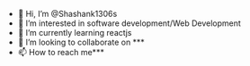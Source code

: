 - 👋 Hi, I’m @Shashank1306s
- 👀 I’m interested in software development/Web Development
- 🌱 I’m currently learning reactjs
- 💞️ I’m looking to collaborate on ***
- 📫 How to reach me***

<!---
Shashank1306s/Shashank1306s is a ✨ special ✨ repository because its `README.md` (this file) appears on your GitHub profile.
You can click the Preview link to take a look at your changes.
--->
